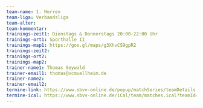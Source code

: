 ```yaml
---
team-name: 1. Herren
team-liga: Verbandsliga
team-alter:
team-kommentar:
trainings-zeit1: Dienstags & Donnerstags 20:00-22:00 Uhr
trainings-ort1: Sporthalle II
trainings-map1: https://goo.gl/maps/g3XhvCS9gpR2
trainings-zeit2:
trainings-ort2:
trainings-map2:
trainer-name1: Thomas Seywald
trainer-email1: thomas@vcmuellheim.de
trainer-name2:
trainer-email2:
termine-link: https://www.sbvv-online.de/popup/matchSeries/teamDetails.xhtml?teamId=18452008&hideHistoryBackButton=true
termine-ical: https://www.sbvv-online.de/iCal/team/matches.ical?teamId=18452008
---
```

